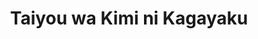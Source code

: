--- 
title: "Taiyou wa Kimi ni Kagayaku"
publishdate: "2019-4-16T16:48:46+02:00"
src: "https://365manga.net/manga/taiyou-wa-kimi-ni-kagayaku"
image: "https://data.365manga.net/images/thumbnails/24096-taiyou-wa-kimi-ni-kagayaku.jpg"
description: "Chinatsu liked baseball ever since she saw a baseball match on TV. Now, she decides to enter Tsubakawa High so she can get nearer to her admired baseball team. What happens next? ~LB"
---